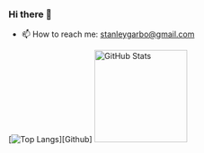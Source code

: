 <!--![backdrop](IMG_20200908_091756.jpg)-->


### Hi there 👋

<!--
- 🔭 I’m currently working on ...
- 🌱 I’m currently learning typescript with react
- 👯 I’m looking to collaborate on ...
- 🤔 I’m looking for help with ...
- 💬 Ask me about ...
-->
- 📫 How to reach me: stanleygarbo@gmail.com
<!---
- 😄 Pronouns: ...
- ⚡ Fun fact: ...
-->

<!--
**stanleygarbo/stanleygarbo** is a ✨ _special_ ✨ repository because its `README.md` (this file) appears on your GitHub profile.

Here are some ideas to get you started:

-->

[<img alt="Top Langs" src="https://github-readme-stats-tau.vercel.app/api/top-langs/?username=stanleygarbo&layout=compact" />][Github]
<img alt="GitHub Stats" height="165px" src="https://github-readme-stats-tau.vercel.app/api?username=stanleygarbo&show_icons=true&count_private=true&title_color=e3fdfd&icon_color=c6fce5&text_color=fafafa&bg_color=15b7b9" />
